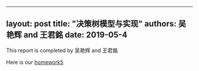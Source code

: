 
---
layout: post
title: "决策树模型与实现"
authors: 吴艳辉 and 王君銘
date: 2019-05-4
---

This report is completed by 吴艳辉 and 王君銘

Here is our  [homework5]({{site.baseurl}}/assets/tree.pdf)
